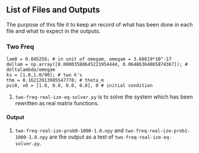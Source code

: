 ## List of Files and Outputs

The purpose of this file it to keep an record of what has been done in each file and what to expect in the outputs.

### Two Freq

```
lam0 = 0.845258; # in unit of omegam, omegam = 3.66619*10^-17
dellam = np.array([0.00003588645221954444, 0.06486364865874367]); # deltalambda/omegam
ks = [1.0,1.0/90]; # two k's
thm = 0.16212913985547778; # theta_m
psi0, x0 = [1.0, 0.0, 0.0, 0.0], 0 # initial condition
```

1. `two-freq-real-ize-eq-solver.py` is to solve the system which has been rewritten as real matrix functions.


#### Output

1. `two-freq-real-ize-prob0-1000-1.0.npy` and `two-freq-real-ize-prob1-1000-1.0.npy` are the output as a test of `two-freq-real-ize-eq-solver.py`.


